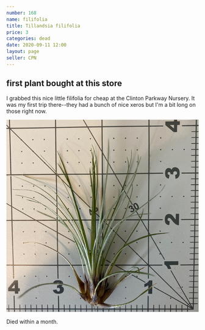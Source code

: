```yaml
---
number: 168
name: filifolia
title: Tillandsia filifolia
price: 3
categories: dead
date: 2020-09-11 12:00
layout: page
seller: CPN
---
```

## first plant bought at this store

I grabbed this nice little filifolia for cheap at the Clinton Parkway Nursery. It was my first trip there--they had a bunch of nice xeros but I'm a bit long on those right now.

!["Tillandsia filifolia"](/i/IMG_0940.jpeg "Tillandsia filifolia")

Died within a month.
